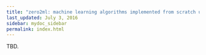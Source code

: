 ```yaml
---
title: "zero2ml: machine learning algorithms implemented from scratch using Python and NumPy"
last_updated: July 3, 2016
sidebar: mydoc_sidebar
permalink: index.html
---
```


TBD.
